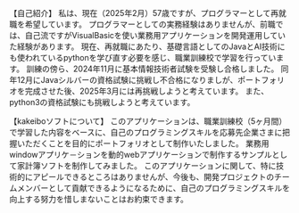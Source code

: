 【自己紹介】
私は、現在（2025年2月）57歳ですが、プログラマーとして再就職を希望しています。
プログラマーとしての実務経験はありませんが、前職では、自己流ですがVisualBasicを使い業務用アプリケーションを開発運用していた経験があります。
現在、再就職にあたり、基礎言語としてのJavaとAI技術にも使われているpythonを学び直す必要を感じ、職業訓練校で学習を行っています。
訓練の傍ら、2024年11月に基本情報技術者試験を受験し合格しました。
同年12月にJavaシルバーの資格試験に挑戦し不合格になりましが、ポートフォリオを完成させた後、2025年3月には再挑戦しようと考えています。
また、python3の資格試験にも挑戦しようと考えています。

【kakeiboソフトについて】
このアプリケーションは、職業訓練校（5ヶ月間）で学習した内容をベースに、自己のプログラミングスキルを応募先企業さまに把握いただくことを目的にポートフォリオとして制作いたしました。
業務用windowアプリケ－ションを動的webアプリケーションで制作するサンプルとして家計簿ソフトを制作してみました。
このアプリケーションに関して、特に技術的にアピールできるところはありませんが、今後も、開発プロジェクトのチームメンバーとして貢献できるようになるために、自己のプログラミングスキルを向上する努力を惜しまないことはお約束できます。
